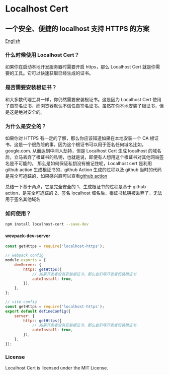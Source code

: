 # Localhost Cert

## 一个安全、便捷的 localhost 支持 HTTPS 的方案
[English](readme.md)
### 什么时候使用 Localhost Cert？

如果你在启动本地开发服务器时需要开启 https，那么 Localhost Cert 就是你需要的工具。它可以快速获取已经生成的证书。

### 是否需要安装根证书？

和大多数代理工具一样，你仍然需要安装根证书。这是因为 Localhost Cert 使用了自签名证书，而浏览器默认不信任自签名证书。虽然在你本地安装了根证书，但是这是绝对安全的。

### 为什么是安全的？

如果你对 HTTPS 有一定的了解，那么你应该知道如果在本地安装一个 CA 根证书，这是一个很危险的事，因为这个根证书可以用于签名任何域名比如，google.com. 从而达到中间人劫持，但是 Localhost Cert 生成 localhost 的域名后，立马丢弃了根证书的私钥，也就是说，即便有人想用这个根证书对其他网站签名是不可能的。
那么是如何保证私钥没有被记住呢，Localhost cert 是利用 github action 生成根证书的，github Action 生成的过程以及 github 当时的代码是完全可追踪的，如果感兴趣可以查看[github action](https://github.com/IdeaNest-org/localhost-cert/actions/runs/7004987626/job/19053845251)

总结一下基于两点，它是完全安全的
1、生成根证书的过程是基于 github action，是完全可追踪的
2、签名 localhost 域名后，根证书私钥被丢弃了，无法用于签名其他域名

### 如何使用？

```bash
npm install localhost-cert --save-dev
```

#### wevpack-dev-server

```javascript
const getHttps = require('localhost-https');

// webpack config
module.exports = {
    devServer: {
        https: getHttps({
            // 如果开发者没有安装根证书，那么会引导开发者安装根证书
            autoInstall: true,
        }),
    },
};
```

```javascript
// vite config
const getHttps = require('localhost-https');
export default defineConfig({
    server: {
        https: getHttps({
            // 如果开发者没有安装根证书，那么会引导开发者安装根证书.
            autoInstall: true,
        }),
    },
});
```

### License

Localhost Cert is licensed under the MIT License.

